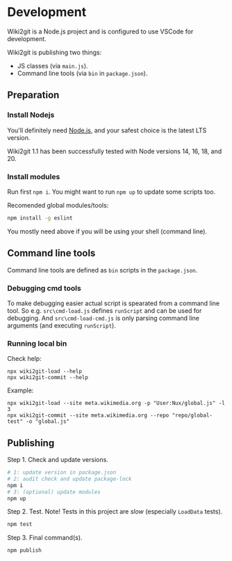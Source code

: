 Development
==========================

Wiki2git is a Node.js project and is configured to use VSCode for development.

Wiki2git is publishing two things:
- JS classes (via `main.js`).
- Command line tools (via `bin` in `package.json`).


Preparation
----------------------

### Install Nodejs
You'll definitely need [Node.js](https://nodejs.org/en), and your safest choice is the latest LTS version.

Wiki2git 1.1 has been successfully tested with Node versions 14, 16, 18, and 20.

### Install modules
Run first `npm i`.
You might want to run `npm up` to update some scripts too.

Recomended global modules/tools:
```bash
npm install -g eslint
```
You mostly need above if you will be using your shell (command line).


Command line tools
----------------------

Command line tools are defined as `bin` scripts in the `package.json`.

### Debugging cmd tools

To make debugging easier actual script is spearated from a command line tool.
So e.g. `src\cmd-load.js` defines `runScript` and can be used for debugging.
And `src\cmd-load-cmd.js` is only parsing command line arguments (and executing `runScript`).

### Running local bin

Check help:
```
npx wiki2git-load --help
npx wiki2git-commit --help
```

Example:
```
npx wiki2git-load --site meta.wikimedia.org -p "User:Nux/global.js" -l 3
npx wiki2git-commit --site meta.wikimedia.org --repo "repo/global-test" -o "global.js"
```


Publishing
----------------------

Step 1. Check and update versions.
```bash
# 1: update version in package.json
# 2: audit check and update package-lock
npm i
# 3: (optional) update modules 
npm up
```

Step 2. Test. Note! Tests in this project are *slow* (especially `LoadData` tests).
```bash
npm test
```
 
Step 3. Final command(s).
```bash
npm publish
```
